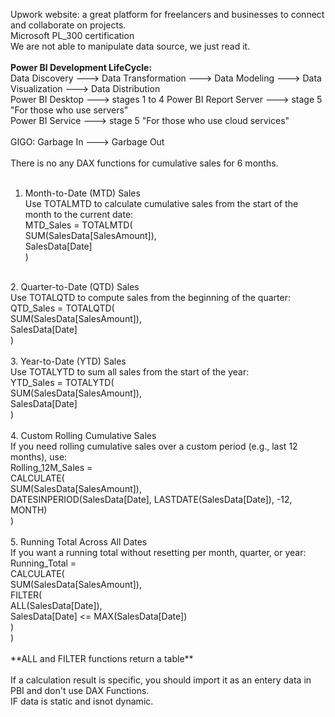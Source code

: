 Upwork website: a great platform for freelancers and businesses to connect and collaborate on projects.<br>
Microsoft PL_300 certification <br>
We are not able to manipulate data source, we just read it.<br>
<br>
**Power BI Development LifeCycle:** <br> 
Data Discovery ---> Data Transformation ---> Data Modeling ---> Data Visualization ---> Data Distribution<br>
Power BI Desktop ---> stages 1 to 4
Power BI Report Server ---> stage 5 "For those who use servers"<br>
Power BI Service ---> stage 5 "For those who use cloud services"<br>
<br>
GIGO: Garbage In ---> Garbage Out<br>
<br>
There is no any DAX functions for cumulative sales for 6 months.<br>
<br>
1. Month-to-Date (MTD) Sales<br>
Use TOTALMTD to calculate cumulative sales from the start of the month to the current date:<br>
MTD_Sales = TOTALMTD(<br>
    SUM(SalesData[SalesAmount]),<br>
    SalesData[Date]<br>
)<br>
<br>
2. Quarter-to-Date (QTD) Sales<br>
Use TOTALQTD to compute sales from the beginning of the quarter:<br>
QTD_Sales = TOTALQTD(<br>
    SUM(SalesData[SalesAmount]),<br>
    SalesData[Date]<br>
)<br>
<br>
3. Year-to-Date (YTD) Sales<br>
Use TOTALYTD to sum all sales from the start of the year:<br>
YTD_Sales = TOTALYTD(<br>
    SUM(SalesData[SalesAmount]),<br>
    SalesData[Date]<br>
)<br>
<br>
4. Custom Rolling Cumulative Sales<br>
If you need rolling cumulative sales over a custom period (e.g., last 12 months), use:<br>
Rolling_12M_Sales = <br>
CALCULATE(<br>
    SUM(SalesData[SalesAmount]),<br>
    DATESINPERIOD(SalesData[Date], LASTDATE(SalesData[Date]), -12, MONTH)<br>
)<br>
<br>
5. Running Total Across All Dates<br>
If you want a running total without resetting per month, quarter, or year:<br>
Running_Total = <br>
CALCULATE(<br>
    SUM(SalesData[SalesAmount]),<br>
    FILTER(<br>
        ALL(SalesData[Date]),<br>
        SalesData[Date] <= MAX(SalesData[Date])<br>
    )<br>
)<br>
<br>
**ALL and FILTER functions return a table**<br>
<br>
If a calculation result is specific, you should import it as an entery data in PBI and don't use DAX Functions.<br> 
IF data is static and isnot dynamic.<br>

